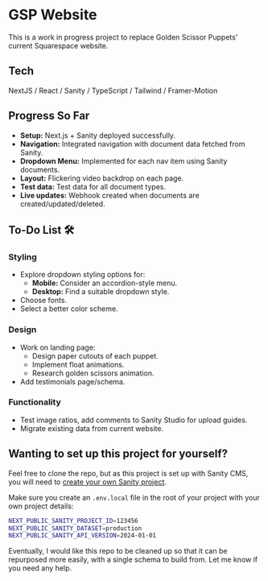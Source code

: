 # GSP Website

This is a work in progress project to replace Golden Scissor Puppets' current Squarespace website.

## Tech

NextJS / React / Sanity / TypeScript / Tailwind / Framer-Motion

## Progress So Far 

- **Setup:** Next.js + Sanity deployed successfully.  
- **Navigation:** Integrated navigation with document data fetched from Sanity.  
- **Dropdown Menu:** Implemented for each nav item using Sanity documents.
- **Layout:** Flickering video backdrop on each page.
- **Test data:** Test data for all document types.
- **Live updates:** Webhook created when documents are created/updated/deleted.

## To-Do List 🛠️

### Styling
- Explore dropdown styling options for:  
  - **Mobile:** Consider an accordion-style menu.  
  - **Desktop:** Find a suitable dropdown style.  
- Choose fonts.  
- Select a better color scheme.

### Design
- Work on landing page: 
  - Design paper cutouts of each puppet.  
  - Implement float animations.  
  - Research golden scissors animation.
- Add testimonials page/schema.

### Functionality
- Test image ratios, add comments to Sanity Studio for upload guides.
- Migrate existing data from current website.


## Wanting to set up this project for yourself?

Feel free to clone the repo, but as this project is set up with Sanity CMS, you will need to [create your own Sanity project](https://www.sanity.io/docs/getting-started-with-sanity).

Make sure you create an `.env.local` file in the root of your project with your own project details:

```bash
NEXT_PUBLIC_SANITY_PROJECT_ID=123456
NEXT_PUBLIC_SANITY_DATASET=production
NEXT_PUBLIC_SANITY_API_VERSION=2024-01-01
```

Eventually, I would like this repo to be cleaned up so that it can be repurposed more easily, with a single schema to build from. Let me know if you need any help.

